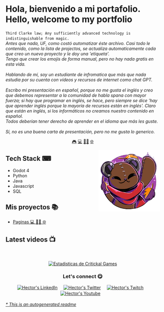 # Hola, bienvenido a mi portafolio.<br>Hello, welcome to my portfolio


`Third Clarke law; Any sufficiently advanced technology is indistinguishable from magic.`<br><em>Antes que nada, UF, como costó automatizar éste archivo. Casi todo le contenido, como la lista de projectos, se actualiza automaticamente cada que creo un nuevo proyecto y le doy una 'etiqueta'.<br>Tengo que crear los emojis de forma manual, pero no hay nada gratis en esta vida.<br><br>Hablando de mí, soy un estudiante de infromatica que más que nada estudia por su cuenta con vídeos y recursos de internet como chat GPT.<br><br>Escribo mi presentación en español, porque no me gusta el inglés y creo que debemos representar a la comunidad de habla spana con mayor fuerza; si hay que programar en inglés, se hace, pero siempre se dice 'hay que aprender inglés porque la mayoría de recursos están en inglés'. Claro que están en inglés, si los informáticos no creamos nuestro contenido en español.<br>Todos deberían tener derecho de aprender en el idioma que más les guste.<br><br>Sí, no es una buena carta de presentación, pero no me gusta lo generico.</em>


<p align="center">
<a href="https://github.com/CritickalGames/CritickalGames/blob/master/gamedev.md">🎮</a>
<a href="https://github.com/CritickalGames/CritickalGames/blob/master/webdev.md">💻</a>
<a href="https://github.com/CritickalGames/CritickalGames/blob/master/frontend-web.md">👨‍💻</a>
<a href="https://github.com/CritickalGames/CritickalGames/blob/master/backend-web.md">🌐</a>
</p>


<a href="https://twitter.com/Hector_Pulido_">
<img align="right" height="auto" width="200" src="https://github.com/HectorPulido/HectorPulido/raw/master/img/pequesoft.png"/>
</a>


## Tech Stack ⌨
- Godot 4
- Python
- Java
- Javascript
- SQL


## Mis proyectos 📚
- [Paginas  💻 👨‍💻 🌐](https://github.com/CritickalGames/Paginas) 



## Latest videos 📺
<p align="center"></p>


<br>

<p align="center">
<a href="#user-30538313-pinned-items-reorder-form">
<img align="center" src="https://github-readme-stats.vercel.app/api?username=CritickalGames&bg_color=30,e96443,904e95&title_color=fff&text_color=fff" alt="Estadisticas de Critickal Games"/>
</a>
</p>

<div align="center">
<h3 align="center">Let's connect 😋</h3>
</div>
<p align="center">
<a href="https://www.linkedin.com/in/hector-pulido-17547369/" target="blank">
<img align="center" width="30px" alt="Hector's LinkedIn" src="https://www.vectorlogo.zone/logos/linkedin/linkedin-icon.svg"/></a> &nbsp; &nbsp;
<a href="https://twitter.com/Hector_Pulido_" target="blank">
<img align="center" width="30px" alt="Hector's Twitter" src="https://www.vectorlogo.zone/logos/twitter/twitter-official.svg"/></a> &nbsp; &nbsp;
<a href="https://www.twitch.tv/hector_pulido_" target="blank">
<img align="center" width="30px" alt="Hector's Twitch" src="https://www.vectorlogo.zone/logos/twitch/twitch-icon.svg"/></a> &nbsp; &nbsp;
<a href="https://www.youtube.com/channel/UCS_iMeH0P0nsIDPvBaJckOw" target="blank">
<img align="center" width="30px" alt="Hector's Youtube" src="https://www.vectorlogo.zone/logos/youtube/youtube-icon.svg"/></a> &nbsp; &nbsp;

</p>


###### [* This is an autogenerated readme](https://github.com/HectorPulido/HectorPulido/tree/master/ReadmeGenerator)

